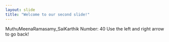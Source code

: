 ```yaml
---
layout: slide
title: "Welcome to our second slide!"
---
```

MuthuMeenaRamasamy_SaiKarthik
Number: 40
Use the left and right arrow to go back!
